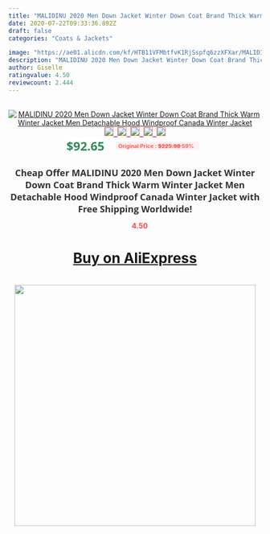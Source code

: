 ```yaml
---
title: "MALIDINU 2020 Men Down Jacket Winter Down Coat Brand Thick Warm Winter Jacket Men Detachable Hood Windproof Canada Winter Jacket"
date: 2020-07-22T09:33:36.892Z
draft: false
categories: "Coats & Jackets"

image: "https://ae01.alicdn.com/kf/HTB11VFMbtfvK1RjSspfq6zzXFXar/MALIDINU-2020-Men-Down-Jacket-Winter-Down-Coat-Brand-Thick-Warm-Winter-Jacket-Men-Detachable-Hood.jpg"
description: "MALIDINU 2020 Men Down Jacket Winter Down Coat Brand Thick Warm Winter Jacket Men Detachable Hood Windproof Canada Winter Jacket"
author: Giselle
ratingvalue: 4.50
reviewcount: 2.444
---
```

<br>
<div style="text-align: center;">
<a href="https://s.click.aliexpress.com/e/_AkH0L3" target="_blank" rel="nofollow noopener noreferrer"><img alt="MALIDINU 2020 Men Down Jacket Winter Down Coat Brand Thick Warm Winter Jacket Men Detachable Hood Windproof Canada Winter Jacket" class="magnifier-image" src="https://ae01.alicdn.com/kf/HTB11VFMbtfvK1RjSspfq6zzXFXar/MALIDINU-2020-Men-Down-Jacket-Winter-Down-Coat-Brand-Thick-Warm-Winter-Jacket-Men-Detachable-Hood.jpg_640x640.jpg">
<br>
<img style="border:1px solid salmon" src="https://ae01.alicdn.com/kf/HTB11VFMbtfvK1RjSspfq6zzXFXar/MALIDINU-2020-Men-Down-Jacket-Winter-Down-Coat-Brand-Thick-Warm-Winter-Jacket-Men-Detachable-Hood.jpg_120x120.jpg">&nbsp;&nbsp;<img style="border:1px solid salmon" src="https://ae01.alicdn.com/kf/HTB1HRRDbsvrK1Rjy0Feq6ATmVXa5/MALIDINU-2020-Men-Down-Jacket-Winter-Down-Coat-Brand-Thick-Warm-Winter-Jacket-Men-Detachable-Hood.jpg_120x120.jpg">&nbsp;&nbsp;<img style="border:1px solid salmon" src="https://ae01.alicdn.com/kf/HTB18XVKbs_vK1RkSmRyq6xwupXaC/MALIDINU-2020-Men-Down-Jacket-Winter-Down-Coat-Brand-Thick-Warm-Winter-Jacket-Men-Detachable-Hood.jpg_120x120.jpg">&nbsp;&nbsp;<img style="border:1px solid salmon" src="https://ae01.alicdn.com/kf/HTB1FJhCbyzxK1Rjy1zkq6yHrVXak/MALIDINU-2020-Men-Down-Jacket-Winter-Down-Coat-Brand-Thick-Warm-Winter-Jacket-Men-Detachable-Hood.jpg_120x120.jpg">&nbsp;&nbsp;<img style="border:1px solid salmon" src="https://ae01.alicdn.com/kf/HTB1qhpHbzDuK1RjSszdq6xGLpXaY/MALIDINU-2020-Men-Down-Jacket-Winter-Down-Coat-Brand-Thick-Warm-Winter-Jacket-Men-Detachable-Hood.jpg_120x120.jpg"></a></div><br0>
<div style="text-align: center;"><span style="background-color: white; border: 0px; box-sizing: border-box; color: seagreen; display: inline-block; font-family: &quot;open sans&quot; , &quot;arial&quot; , &quot;helvetica&quot; , sans-serif , &quot;heiti&quot;; font-size: 24px; font-stretch: inherit; font-weight: 700; line-height: inherit; margin: 0px 10px 0px 0px; padding: 0px; vertical-align: middle;">$92.65 </span>
<span style="background: rgb(255 , 241 , 241); border-radius: 3px; border: 0px; box-sizing: border-box; color: #ff4747; display: inline-block; font-family: inherit; font-size: 12px; font-stretch: inherit; font-style: inherit; font-variant: inherit; font-weight: 600; line-height: inherit; margin: 0px; padding: 2px 5px; transform: scale(0.9); vertical-align: middle;">Original Price : <b style="text-decoration: line-through;">$225.98 </b> 59%&nbsp;&nbsp;</span></div>
<h1 style="color: #333333; display: inline-block; font-family: &quot;open sans&quot; , &quot;arial&quot; , &quot;helvetica&quot; , sans-serif , &quot;heiti&quot;; font-size: 18px; font-stretch: inherit; font-weight: 700; text-align: center;">Cheap Offer MALIDINU 2020 Men Down Jacket Winter Down Coat Brand Thick Warm Winter Jacket Men Detachable Hood Windproof Canada Winter Jacket with Free Shipping Worldwide!</h1>
<div style="color: #ff4747; text-align: center;">
<img src="https://4.bp.blogspot.com/-M0ZcTcb-5uY/XleCXlxnR4I/AAAAAAAAAEc/OrjgMkXV1oMQFaCRZj5HQwOCBcu3w1FegCPcBGAYYCw/s1600/star.png" style="height: 15px;">&nbsp;<b>4.50</b></div>
<div class="button_cont" align="center"><a class="buynow_a" href="https://s.click.aliexpress.com/e/_AkH0L3" target="_blank" rel="nofollow noopener noreferrer"><H1>Buy on AliExpress</H1></a></div><br>
<div class="separator" style="clear: both; text-align: center;">
<img src="https://lh3.googleusercontent.com/-pTy5HemUv9M/XlePHvY0dAI/AAAAAAAAAE4/0nX5iRUoIWY8eMW9Dpxeirr157OZliDIgCLcBGAsYHQ/s1600/badge.gif" width="480">
</div>
